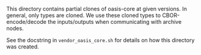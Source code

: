 This directory contains partial clones of oasis-core at given versions.
In general, only types are cloned.
We use these cloned types to CBOR-encode/decode the inputs/outputs when
communicating with archive nodes.

See the docstring in `vendor_oasis_core.sh` for details on how this
directory was created.
